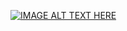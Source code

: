 [![IMAGE ALT TEXT HERE](https://img.youtube.com/vi/YOUTUBE_VIDEO_ID_HERE/0.jpg)](https://www.youtube.com/watch?v=yzesvcnR9Gc)

